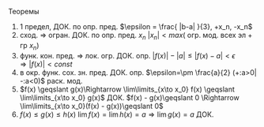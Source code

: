 Теоремы

1. 1 предел, ДОК. по опр. пред. $\epsilon = \frac{ |b-a| }{3}, +x_n, -x_n$ 
2. сход. $\Rightarrow$ огран. ДОК. по опр. пред. $x_n$ $|x_n| < max($ огр. мод. всех эл + гр $x_n)$
3. функ. кон. пред. $\Rightarrow$ лок. огр. ДОК. опр. $|f(x)| − |a| \leqslant |f(x) − a| < \epsilon\Rightarrow |f(x)| < const$
4. в окр. функ. сох. зн. пред. ДОК. опр. $\epsilon=\pm \frac{a}{2} (+:a>0| -:a<0)$ раск. мод.
5. $f(x) \geqslant g(x)\Rightarrow \lim\limits_{x\to x_0} f(x) \geqslant \lim\limits_{x\to x_0} g(x)$ ДОК. $f(x) - g(x)\geqslant 0 \Rightarrow \lim\limits_{x\to x_0}(f(x) - g(x))\geqslant 0$
6. $f(x) \leqslant g(x) \leqslant h(x)\ \lim f(x) = \lim h(x) = a \Rightarrow \lim g(x) = a$ ДОК.